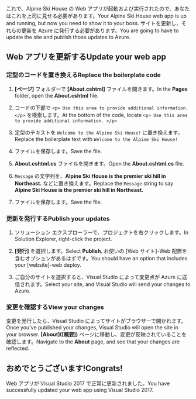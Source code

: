 <span data-ttu-id="2e1f5-101">これで、Alpine Ski House の Web アプリが起動および実行されたので、あなたはこれを上司に見せる必要があります。</span><span class="sxs-lookup"><span data-stu-id="2e1f5-101">Your Alpine Ski House web app is up and running, but now you need to show it to your boss.</span></span> <span data-ttu-id="2e1f5-102">サイトを更新し、それらの更新を Azure に発行する必要があります。</span><span class="sxs-lookup"><span data-stu-id="2e1f5-102">You are going to have to update the site and publish those updates to Azure.</span></span>

## <a name="update-your-web-app"></a><span data-ttu-id="2e1f5-103">Web アプリを更新する</span><span class="sxs-lookup"><span data-stu-id="2e1f5-103">Update your web app</span></span>

### <a name="replace-the-boilerplate-code"></a><span data-ttu-id="2e1f5-104">定型のコードを置き換える</span><span class="sxs-lookup"><span data-stu-id="2e1f5-104">Replace the boilerplate code</span></span>

1. <span data-ttu-id="2e1f5-105">**[ページ]** フォルダーで **[About.cshtml]** ファイルを開きます。</span><span class="sxs-lookup"><span data-stu-id="2e1f5-105">In the **Pages** folder, open the **About.cshtml** file.</span></span>

1. <span data-ttu-id="2e1f5-106">コードの下部で `<p> Use this area to provide additional information. </p>` を検索します。</span><span class="sxs-lookup"><span data-stu-id="2e1f5-106">At the bottom of the code, locate `<p> Use this area to provide additional information. </p>`</span></span>

1. <span data-ttu-id="2e1f5-107">定型のテキストを `Welcome to the Alpine Ski House!` に置き換えます。</span><span class="sxs-lookup"><span data-stu-id="2e1f5-107">Replace the boilerplate text with `Welcome to the Alpine Ski House!`</span></span>

1. <span data-ttu-id="2e1f5-108">ファイルを保存します。</span><span class="sxs-lookup"><span data-stu-id="2e1f5-108">Save the file.</span></span>

1. <span data-ttu-id="2e1f5-109">**About.cshtml.cs** ファイルを開きます。</span><span class="sxs-lookup"><span data-stu-id="2e1f5-109">Open the **About.cshtml.cs** file.</span></span>

1. <span data-ttu-id="2e1f5-110">`Message` の文字列を、**Alpine Ski House is the premier ski hill in Northeast.** などに置き換えます。</span><span class="sxs-lookup"><span data-stu-id="2e1f5-110">Replace the `Message` string to say **Alpine Ski House is the premier ski hill in Northeast.**</span></span>

1. <span data-ttu-id="2e1f5-111">ファイルを保存します。</span><span class="sxs-lookup"><span data-stu-id="2e1f5-111">Save the file.</span></span>

### <a name="publish-your-updates"></a><span data-ttu-id="2e1f5-112">更新を発行する</span><span class="sxs-lookup"><span data-stu-id="2e1f5-112">Publish your updates</span></span>

1. <span data-ttu-id="2e1f5-113">ソリューション エクスプローラーで、プロジェクトを右クリックします。</span><span class="sxs-lookup"><span data-stu-id="2e1f5-113">In Solution Explorer, right-click the project.</span></span>

1. <span data-ttu-id="2e1f5-114">**[発行]** を選択します。</span><span class="sxs-lookup"><span data-stu-id="2e1f5-114">Select **Publish**.</span></span> <span data-ttu-id="2e1f5-115">お使いの [Web サイト]-Web 配置を含むオプションがあるはずです。</span><span class="sxs-lookup"><span data-stu-id="2e1f5-115">You should have an option that includes your [website]-web deploy.</span></span>

1. <span data-ttu-id="2e1f5-116">ご自分のサイトを選択すると、Visual Studio によって変更点が Azure に送信されます。</span><span class="sxs-lookup"><span data-stu-id="2e1f5-116">Select your site, and Visual Studio will send your changes to Azure.</span></span>

### <a name="view-your-changes"></a><span data-ttu-id="2e1f5-117">変更を確認する</span><span class="sxs-lookup"><span data-stu-id="2e1f5-117">View your changes</span></span>

<span data-ttu-id="2e1f5-118">変更を発行したら、Visual Studio によってサイトがブラウザーで開かれます。</span><span class="sxs-lookup"><span data-stu-id="2e1f5-118">Once you've published your changes, Visual Studio will open the site in your browser.</span></span> <span data-ttu-id="2e1f5-119">**[About]\([概要]\)** ページに移動し、変更が反映されていることを確認します。</span><span class="sxs-lookup"><span data-stu-id="2e1f5-119">Navigate to the **About** page, and see that your changes are reflected.</span></span>

## <a name="congrats"></a><span data-ttu-id="2e1f5-120">おめでとうございます!</span><span class="sxs-lookup"><span data-stu-id="2e1f5-120">Congrats!</span></span>

<span data-ttu-id="2e1f5-121">Web アプリが Visual Studio 2017 で正常に更新されました。</span><span class="sxs-lookup"><span data-stu-id="2e1f5-121">You have successfully updated your web app using Visual Studio 2017.</span></span>
